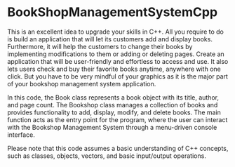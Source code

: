 # BookShopManagementSystemCpp
This is an excellent idea to upgrade your skills in C++. All you require to do is build an application that will let its customers add and display books. Furthermore, it will help the customers to change their books by implementing modifications to them or adding or deleting pages. Create an application that will be user-friendly and effortless to access and use. It also lets users check and buy their favorite books anytime, anywhere with one click. But you have to be very mindful of your graphics as it is the major part of your bookshop management system application.

In this code, the Book class represents a book object with its title, author, and page count. The Bookshop class manages a collection of books and provides functionality to add, display, modify, and delete books. The main function acts as the entry point for the program, where the user can interact with the Bookshop Management System through a menu-driven console interface.

Please note that this code assumes a basic understanding of C++ concepts, such as classes, objects, vectors, and basic input/output operations.
